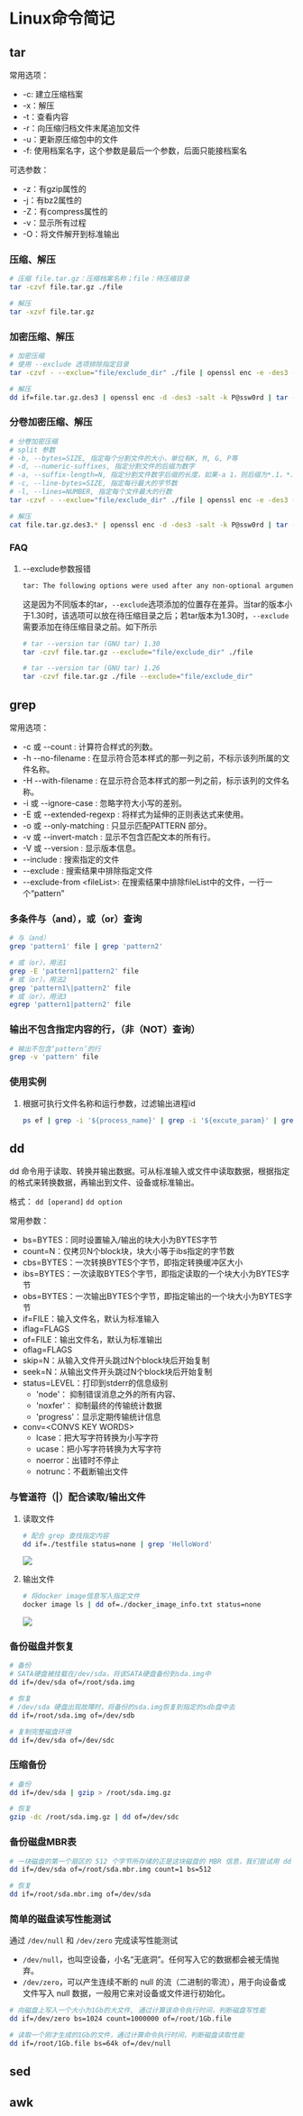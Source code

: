 # Linux命令简记

## tar

常用选项：
+ -c: 建立压缩档案
+ -x：解压
+ -t：查看内容
+ -r：向压缩归档文件末尾追加文件
+ -u：更新原压缩包中的文件
+ -f: 使用档案名字，这个参数是最后一个参数，后面只能接档案名

可选参数：
+ -z：有gzip属性的
+ -j：有bz2属性的
+ -Z：有compress属性的
+ -v：显示所有过程
+ -O：将文件解开到标准输出

### 压缩、解压

~~~bash
# 压缩 file.tar.gz：压缩档案名称；file：待压缩目录
tar -czvf file.tar.gz ./file

# 解压
tar -xzvf file.tar.gz
~~~

### 加密压缩、解压

~~~bash
# 加密压缩
# 使用 --exclude 选项排除指定目录
tar -czvf - --exclue="file/exclude_dir" ./file | openssl enc -e -des3 -salt -k P@ssw0rd | dd of=file.tar.gz.des3

# 解压
dd if=file.tar.gz.des3 | openssl enc -d -des3 -salt -k P@ssw0rd | tar -xzvf -
~~~

### 分卷加密压缩、解压

~~~bash
# 分卷加密压缩
# split 参数
# -b, --bytes=SIZE, 指定每个分割文件的大小，单位有K, M, G, P等
# -d, --numeric-suffixes, 指定分割文件的后缀为数字
# -a, --suffix-length=N, 指定分割文件数字后缀的长度，如果-a 1，则后缀为*.1，*.2；如果-a 2，则后缀为*.01，*.02
# -c, --line-bytes=SIZE, 指定每行最大的字节数
# -l, --lines=NUMBER, 指定每个文件最大的行数
tar -czvf - --exclue="file/exclude_dir" ./file | openssl enc -e -des3 -salt -k P@ssw0rd | split -b 200m -d -a 2 - file.tar.gz.des3.

# 解压
cat file.tar.gz.des3.* | openssl enc -d -des3 -salt -k P@ssw0rd | tar -zxvf -
~~~

### FAQ

1. --exclude参数报错
	
	~~~bash
	tar: The following options were used after any non-optional arguments in archive create or update mode.  These options are positional and affect only arguments that follow them.  Please, rearrange them properly.
	~~~
	这是因为不同版本的tar，`--exclude`选项添加的位置存在差异。当tar的版本小于1.30时，该选项可以放在待压缩目录之后；若tar版本为1.30时，`--exclude`需要添加在待压缩目录之前。如下所示
	~~~bash
	# tar --version tar (GNU tar) 1.30
	tar -czvf file.tar.gz --exclude="file/exclude_dir" ./file
	
	# tar --version tar (GNU tar) 1.26
	tar -czvf file.tar.gz ./file --exclude="file/exclude_dir"
	~~~

## grep

常用选项：
+ -c 或 --count : 计算符合样式的列数。
+ -h --no-filename : 在显示符合范本样式的那一列之前，不标示该列所属的文件名称。 
+ -H --with-filename : 在显示符合范本样式的那一列之前，标示该列的文件名称。
+ -i 或 --ignore-case : 忽略字符大小写的差别。
+ -E 或 --extended-regexp : 将样式为延伸的正则表达式来使用。
+ -o 或 --only-matching : 只显示匹配PATTERN 部分。
+ -v 或 --invert-match : 显示不包含匹配文本的所有行。
+ -V 或 --version : 显示版本信息。
+ --include : 搜索指定的文件
+ --exclude : 搜索结果中排除指定文件
+ --exclude-from \<fileList\>: 在搜索结果中排除fileList中的文件，一行一个“pattern”

### 多条件与（and），或（or）查询

~~~bash
# 与（and）
grep 'pattern1' file | grep 'pattern2'

# 或（or），用法1
grep -E 'pattern1|pattern2' file
# 或（or），用法2
grep 'pattern1\|pattern2' file
# 或（or），用法3
egrep 'pattern1|pattern2' file

~~~

### 输出不包含指定内容的行，（非（NOT）查询）

~~~bash
# 输出不包含‘pattern’的行
grep -v 'pattern' file
~~~

### 使用实例

1. 根据可执行文件名称和运行参数，过滤输出进程id
	~~~bash
	ps ef | grep -i '${process_name}' | grep -i '${excute_param}' | grep -v 'grep' | awk '{print $1}'
	~~~

## dd

dd 命令用于读取、转换并输出数据。可从标准输入或文件中读取数据，根据指定的格式来转换数据，再输出到文件、设备或标准输出。

格式：
`dd [operand]`
`dd option`

常用参数：

+ bs=BYTES：同时设置输入/输出的块大小为BYTES字节
+ count=N：仅拷贝N个block块，块大小等于ibs指定的字节数
+ cbs=BYTES：一次转换BYTES个字节，即指定转换缓冲区大小
+ ibs=BYTES：一次读取BYTES个字节，即指定读取的一个块大小为BYTES字节
+ obs=BYTES：一次输出BYTES个字节，即指定输出的一个块大小为BYTES字节
+ if=FILE：输入文件名，默认为标准输入
+ iflag=FLAGS
+ of=FILE：输出文件名，默认为标准输出
+ oflag=FLAGS
+ skip=N：从输入文件开头跳过N个block块后开始复制
+ seek=N：从输出文件开头跳过N个block块后开始复制
+ status=LEVEL：打印到stderr的信息级别
	+ 'node'：    抑制错误消息之外的所有内容、
	+ 'noxfer'：  抑制最终的传输统计数据
	+ 'progress'：显示定期传输统计信息
+ conv=\<CONVS KEY WORDS\>
	+ lcase：把大写字符转换为小写字符
	+ ucase：把小写字符转换为大写字符
	+ noerror：出错时不停止
	+ notrunc：不截断输出文件

### 与管道符（|）配合读取/输出文件

1. 读取文件
	~~~bash
	# 配合 grep 查找指定内容
	dd if=./testfile status=none | grep 'HelloWord'
	~~~
	![](https://user-images.githubusercontent.com/35327600/212609068-f83073cf-06b9-4c73-ad8b-55af99d80d98.png)

2. 输出文件
	~~~bash
	# 将docker image信息写入指定文件
	docker image ls | dd of=./docker_image_info.txt status=none
	~~~
	![](https://user-images.githubusercontent.com/35327600/212609286-2525b883-4bfc-4ac9-a804-09f720f3828e.png)

### 备份磁盘并恢复

~~~bash
# 备份
# SATA硬盘被挂载在/dev/sda，将该SATA硬盘备份到sda.img中
dd if=/dev/sda of=/root/sda.img

# 恢复
# /dev/sda 硬盘出现故障时，将备份的sda.img恢复到指定的sdb盘中去
dd if=/root/sda.img of=/dev/sdb

# 复制完整磁盘环境
dd if=/dev/sda of=/dev/sdc
~~~

### 压缩备份

~~~bash
# 备份
dd if=/dev/sda | gzip > /root/sda.img.gz

# 恢复
gzip -dc /root/sda.img.gz | dd of=/dev/sdc
~~~

### 备份磁盘MBR表

~~~bash
# 一块磁盘的第一个扇区的 512 个字节所存储的正是这块磁盘的 MBR 信息，我们尝试用 dd 命令备份 MBR：
dd if=/dev/sda of=/root/sda.mbr.img count=1 bs=512

# 恢复
dd if=/root/sda.mbr.img of=/dev/sda
~~~

### 简单的磁盘读写性能测试

通过 `/dev/null` 和 `/dev/zero` 完成读写性能测试
+ `/dev/null`，也叫空设备，小名“无底洞”。任何写入它的数据都会被无情抛弃。
+ `/dev/zero`，可以产生连续不断的 null 的流（二进制的零流），用于向设备或文件写入 null 数据，一般用它来对设备或文件进行初始化。

~~~bash
# 向磁盘上写入一个大小为1Gb的大文件, 通过计算该命令执行时间，判断磁盘写性能
dd if=/dev/zero bs=1024 count=1000000 of=/root/1Gb.file

# 读取一个刚才生成的1Gb的文件，通过计算命令执行时间，判断磁盘读取性能
dd if=/root/1Gb.file bs=64k of=/dev/null
~~~

## sed



## awk

